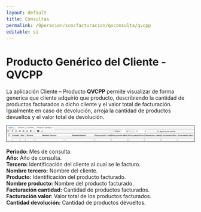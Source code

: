 ```yaml
---
layout: default
title: Consultas
permalink: /Operacion/scm/facturacion/qvconsulta/qvcpp
editable: si
---
```


# Producto Genérico del Cliente - QVCPP

La aplicación Cliente – Producto **QVCPP** permite visualizar de forma generica que cliente adquirió que producto, describiendo la cantidad de productos facturados a dicho cliente y el valor total de facturación. Igualmente en caso de devolución, arroja la cantidad de productos devueltos y el valor total de devolución.

![](qvcpp.png)

**Periodo:** Mes de consulta.  
**Año:** Año de consulta.  
**Tercero:** Identificación del cliente al cual se le facturo.  
**Nombre tercero:** Nombre del cliente.  
**Producto:** Identificación del producto facturado.  
**Nombre producto:** Nombre del producto facturado.  
**Facturación cantidad:** Cantidad de productos facturados.   
**Facturación valor:** Valor total de los productos facturados.  
**Cantidad devolución:** Cantidad de productos devueltos.  


